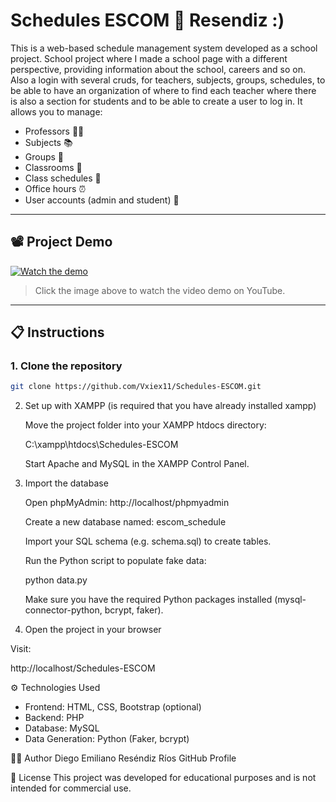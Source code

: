 # Schedules ESCOM 🏫 Resendiz :)

This is a web-based schedule management system developed as a school project. School project where I made a school page with a different perspective, providing information about the school, careers and so on. Also a login with several cruds, for teachers, subjects, groups, schedules, to be able to have an organization of where to find each teacher where there is also a section for students and to be able to create a user to log in. It allows you to manage:

- Professors 👨‍🏫
- Subjects 📚
- Groups 👥
- Classrooms 🏫
- Class schedules 📅
- Office hours ⏰
- User accounts (admin and student) 🔐

---

## 📽️ Project Demo

[![Watch the demo](https://img.youtube.com/vi/YOUR_VIDEO_ID/0.jpg)](https://www.youtube.com/watch?v=YOUR_VIDEO_ID)

> Click the image above to watch the video demo on YouTube.

---

## 📋 Instructions

### 1. Clone the repository

```bash
git clone https://github.com/Vxiex11/Schedules-ESCOM.git
```
2. Set up with XAMPP (is required that you have already installed xampp)

    Move the project folder into your XAMPP htdocs directory:

    C:\xampp\htdocs\Schedules-ESCOM

    Start Apache and MySQL in the XAMPP Control Panel.

3. Import the database

    Open phpMyAdmin:
    http://localhost/phpmyadmin

    Create a new database named: escom_schedule

    Import your SQL schema (e.g. schema.sql) to create tables.

    Run the Python script to populate fake data:

    python data.py

    Make sure you have the required Python packages installed (mysql-connector-python, bcrypt, faker).

4. Open the project in your browser

Visit:

http://localhost/Schedules-ESCOM

⚙️ Technologies Used

- Frontend: HTML, CSS, Bootstrap (optional)
- Backend: PHP
- Database: MySQL
- Data Generation: Python (Faker, bcrypt)

👨‍💻 Author
Diego Emiliano Reséndiz Ríos
GitHub Profile

📄 License
This project was developed for educational purposes and is not intended for commercial use.

